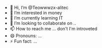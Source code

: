 - 👋 Hi, I’m @Teowwwzx-alitec
- 👀 I’m interested in money
- 🌱 I’m currently learning IT
- 💞️ I’m looking to collaborate on ..
- 📫 How to reach me ... don't I'm introveted
- 😄 Pronouns: ...
- ⚡ Fun fact: ...

<!---
Teowwwzx-alitec/Teowwwzx-alitec is a ✨ special ✨ repository because its `README.md` (this file) appears on your GitHub profile.
You can click the Preview link to take a look at your changes.
--->
